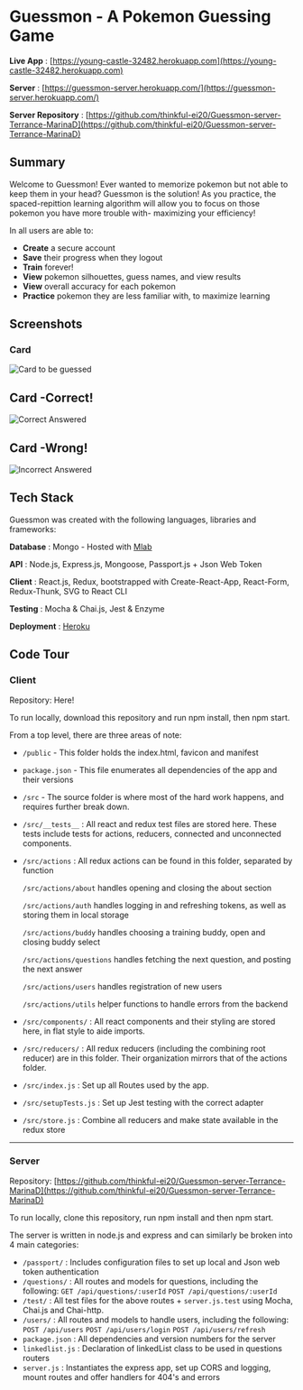 Guessmon - A Pokemon Guessing Game
======
**Live App** : [https://young-castle-32482.herokuapp.com](https://young-castle-32482.herokuapp.com)

**Server** : [https://guessmon-server.herokuapp.com/](https://guessmon-server.herokuapp.com/)

**Server Repository** : [https://github.com/thinkful-ei20/Guessmon-server-Terrance-MarinaD](https://github.com/thinkful-ei20/Guessmon-server-Terrance-MarinaD)


Summary
------
Welcome to Guessmon! Ever wanted to memorize pokemon but not able to keep them in your head? Guessmon is the solution! As you practice, the spaced-repittion learning algorithm will allow you to focus on those pokemon you have more trouble with- maximizing your efficiency!

In all users are able to:
* **Create** a secure account
* **Save** their progress when they logout
* **Train** forever!
* **View** pokemon silhouettes, guess names, and view results
* **View** overall accuracy for each pokemon
* **Practice** pokemon they are less familiar with, to maximize learning

Screenshots
------

### Card
![Card to be guessed](https://image.ibb.co/niJgwo/ss_sil.jpg "Unanswered Card")

## Card -Correct!
![Correct Answered](https://image.ibb.co/chDs2T/ss_correct.jpg "Correct Card")

## Card -Wrong!
![Incorrect Answered](https://image.ibb.co/imdQNT/ss_wrong.jpg "Incorrect Card")


Tech Stack
------
Guessmon was created with the following languages, libraries and frameworks:

**Database** : Mongo - Hosted with [Mlab](https://mlab.com/)

**API** : Node.js, Express.js, Mongoose, Passport.js + Json Web Token

**Client** : React.js, Redux, bootstrapped with Create-React-App, React-Form, Redux-Thunk, SVG to React CLI

**Testing** : Mocha & Chai.js, Jest & Enzyme

**Deployment** : [Heroku](https://www.herokud.com/)

Code Tour
------
### Client  
Repository: Here!

To run locally, download this repository and run npm install, then npm start. 

From a top level, there are three areas of note:
* `/public` - This folder holds the index.html, favicon and manifest
* `package.json` - This file enumerates all dependencies of the app and their versions
* `/src` - The source folder is where most of the hard work happens, and requires further break down.


* `/src/__tests__` : All react and redux test files are stored here. These tests include tests for actions, reducers, connected and unconnected components.
* `/src/actions` : All redux actions can be found in this folder, separated by function

     `/src/actions/about` handles opening and closing the about section
     
     `/src/actions/auth` handles logging in and refreshing tokens, as well as storing them in local storage
     
     `/src/actions/buddy` handles choosing a training buddy, open and closing buddy select
     
     `/src/actions/questions` handles fetching the next question, and posting the next answer
     
     `/src/actions/users` handles registration of new users

     `/src/actions/utils` helper functions to handle errors from the backend

* `/src/components/` : All react components and their styling are stored here, in flat style to aide imports.
* `/src/reducers/` : All redux reducers (including the combining root reducer) are in this folder. Their organization mirrors that of the actions folder.
* `/src/index.js` : Set up all Routes used by the app.
* `/src/setupTests.js` : Set up Jest testing with the correct adapter
* `/src/store.js` : Combine all reducers and make state available in the redux store

---

### Server
Repository: [https://github.com/thinkful-ei20/Guessmon-server-Terrance-MarinaD](https://github.com/thinkful-ei20/Guessmon-server-Terrance-MarinaD)

To run locally, clone this repository, run npm install and then npm start.

The server is written in node.js and express and can similarly be broken into 4 main categories:
* `/passport/` : Includes configuration files to set up local and Json web token authentication
* `/questions/` : All routes and models for questions, including the following:
`GET /api/questions/:userId`
`POST /api/questions/:userId`
* `/test/` : All test files for the above routes + `server.js.test` using Mocha, Chai.js and Chai-http.
* `/users/` : All routes and models to handle users, including the following: 
`POST /api/users`
`POST /api/users/login`
`POST /api/users/refresh`
* `package.json` : All dependencies and version numbers for the server
* `linkedlist.js` : Declaration of linkedList class to be used in questions routers
* `server.js` : Instantiates the express app, set up CORS and logging, mount routes and offer handlers for 404's and errors
